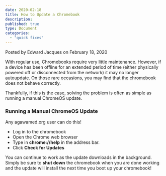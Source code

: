 ```yaml
---
date: 2020-02-18
title: How to Update a Chromebook
description:
published: true
type: Document
categories:
  - "quick fixes"
---
```

Posted by Edward Jacques on February 18, 2020

With regular use, Chromebooks require very little maintenance.  However, if a device has been offline for an extended period of time (either physically powered off or disconnected from the network) it may no longer autoupdate.  On those rare occasions, you may find that the chromebook does not behave correctly.

Thankfully, if this is the case, solving the problem is often as simple as running a manual ChromeOS update.

### Running a Manual ChromeOS Update

Any agawamed.org user can do this!

- Log in to the chromebook
- Open the Chrome web browser
- Type in **chrome://help** in the address bar.
- Click **Check for Updates**

You can continue to work as the update downloads in the background.  Simply be sure to **shut down** the chromebook when you are done working and the update will install the next time you boot up your chromebook!
